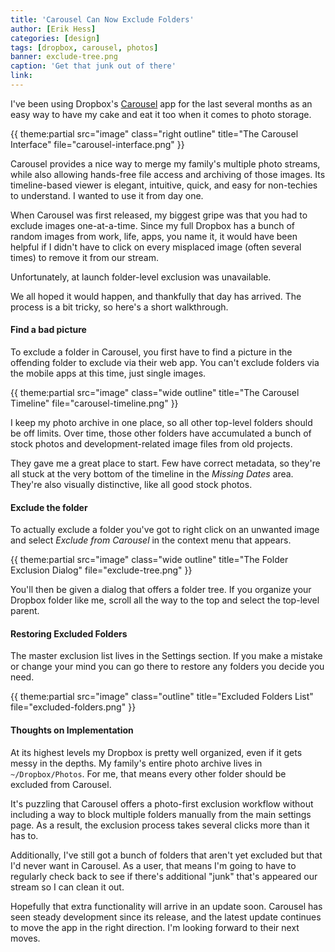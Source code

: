 ```yaml
---
title: 'Carousel Can Now Exclude Folders'
author: [Erik Hess]
categories: [design]
tags: [dropbox, carousel, photos]
banner: exclude-tree.png
caption: 'Get that junk out of there'
link: 
---
```


I've been using Dropbox's [Carousel](https://carousel.dropbox.com) app for the last several months as an easy way to have my cake and eat it too when it comes to photo storage. 

{{ theme:partial src="image" class="right outline" title="The Carousel Interface" file="carousel-interface.png" }}

Carousel provides a nice way to merge my family's multiple photo streams, while also allowing hands-free file access and archiving of those images. Its timeline-based viewer is elegant, intuitive, quick, and easy for non-techies to understand. I wanted to use it from day one.

When Carousel was first released, my biggest gripe was that you had to exclude images one-at-a-time. Since my full Dropbox has a bunch of random images from work, life, apps, you name it, it would have been helpful if I didn't have to click on every misplaced image (often several times) to remove it from our stream. 

Unfortunately, at launch folder-level exclusion was unavailable.

We all hoped it would happen, and thankfully that day has arrived. The process is a bit tricky, so here's a short walkthrough.

#### Find a bad picture

To exclude a folder in Carousel, you first have to find a picture in the offending folder to exclude via their web app. You can't exclude folders via the mobile apps at this time, just single images.

{{ theme:partial src="image" class="wide outline" title="The Carousel Timeline" file="carousel-timeline.png" }}

I keep my photo archive in one place, so all other top-level folders should be off limits. Over time, those other folders have accumulated a bunch of stock photos and development-related image files from old projects. 

They gave me a great place to start. Few have correct metadata, so they're all stuck at the very bottom of the timeline in the *Missing Dates* area. They're also visually distinctive, like all good stock photos.

#### Exclude the folder 

To actually exclude a folder you've got to right click on an unwanted image and select *Exclude from Carousel* in the context menu that appears.

{{ theme:partial src="image" class="wide outline" title="The Folder Exclusion Dialog" file="exclude-tree.png" }}

You'll then be given a dialog that offers a folder tree. If you organize your Dropbox folder like me, scroll all the way to the top and select the top-level parent.

#### Restoring Excluded Folders

The master exclusion list lives in the Settings section. If you make a mistake or change your mind you can go there to restore any folders you decide you need.

{{ theme:partial src="image" class="outline" title="Excluded Folders List" file="excluded-folders.png" }}

#### Thoughts on Implementation

At its highest levels my Dropbox is pretty well organized, even if it gets messy in the depths. My family's entire photo archive lives in `~/Dropbox/Photos`. For me, that means every other folder should be excluded from Carousel. 

It's puzzling that Carousel offers a photo-first exclusion workflow without including a way to block multiple folders manually from the main settings page. As a result, the exclusion process takes several clicks more than it has to. 

Additionally, I've still got a bunch of folders that aren't yet excluded but that I'd never want in Carousel. As a user, that means I'm going to have to regularly check back to see if there's additional "junk" that's appeared our stream so I can clean it out. 

Hopefully that extra functionality will arrive in an update soon. Carousel has seen steady development since its release, and the latest update continues to move the app in the right direction. I'm looking forward to their next moves.